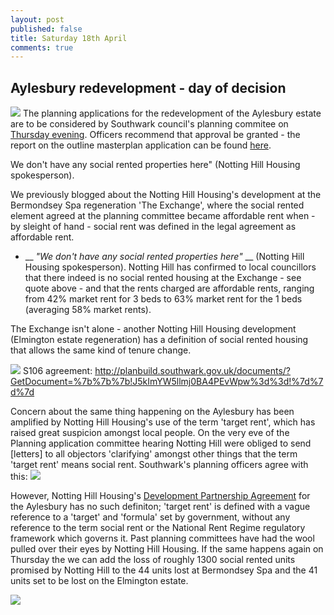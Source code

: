 ```yaml
---
layout: post
published: false
title: Saturday 18th April
comments: true
---
```


## Aylesbury redevelopment - day of decision
![](http://crappistmartin.github.io/images/Aylesburyoutline2.jpg)
The planning applications for the redevelopment of the Aylesbury estate are to be considered by Southwark council's planning commitee on [Thursday evening](http://moderngov.southwark.gov.uk/ieListDocuments.aspx?CId=119&MId=4808&Ver=4). Officers recommend that approval be granted - the report on the outline masterplan application can be found [here](http://planbuild.southwark.gov.uk/documents/?GetDocument=%7b%7b%7b!Vbu5QpckfYCnJrulzlWyuQ%3d%3d!%7d%7d%7d).

We don't have any social rented properties here" (Notting Hill Housing spokesperson).

We previously blogged about the Notting Hill Housing's development at the Bermondsey Spa regeneration 'The Exchange', where the social rented element agreed at the planning committee became affordable rent when - by sleight of hand - social rent was defined in the legal agreement as affordable rent.

 * __ _"We don't have any social rented properties here"_ __ (Notting Hill Housing spokesperson).
Notting Hill has confirmed to local councillors that there indeed is no social rented housing at the Exchange - see quote above - and that the rents charged are affordable rents, ranging from 42% market rent for 3 beds to 63% market rent for the 1 beds (averaging 58% market rents).

The Exchange isn't alone - another Notting Hill Housing development (Elmington estate regeneration) has a definition of social rented housing that allows the same kind of tenure change.

![](http://35percent.org/images/elmingtons106.png)
S106 agreement:
http://planbuild.southwark.gov.uk/documents/?GetDocument=%7b%7b%7b!J5kImYW5llmj0BA4PEvWpw%3d%3d!%7d%7d%7d

Concern about the same thing happening on the Aylesbury has been amplified by Notting Hill Housing's use of the term 'target rent', which has raised great suspicion amongst local people. On the very eve of the Planning application committee hearing Notting Hill were obliged to send [letters] to all objectors 'clarifying' amongst other things that the term 'target rent' means social rent. Southwark's planning officers agree with this: 
![](https://pbs.twimg.com/media/CCoxHXoWYAAyHtv.png)  

However, Notting Hill Housing's [Development Partnership Agreement](http://35percent.org/images/LBS_NHHT_DPAgreement.pdf) for the Aylesbury has no such definiton; 'target rent' is defined with a vague reference to a 'target' and 'formula' set by government, without any reference to the term social rent or the National Rent Regime regulatory framework which governs it. Past planning committees have had the wool pulled over their eyes by Notting Hill Housing. If the same happens again on Thursday the we can add the loss of roughly 1300 social rented units promised by Notting Hill to the 44 units lost at Bermondsey Spa and the 41 units set to be lost on the Elmington estate. 

![](http://crappistmartin.github.io/images/Aylesbury_targetrents.png)
